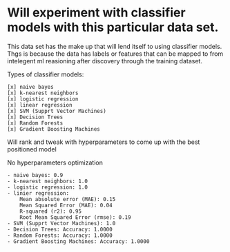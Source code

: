 # Will experiment with classifier models with this particular data set.
This data set has the make up that will lend itself to using classifier models.
Thgs is because the data has labels or features that can be mapped to from intelegent ml reasioning after discovery through the training dataset.



Types of classifier models:

```
[x] naive bayes
[x] k-nearest neighbors
[x] logistic regression
[x] linear regression
[x] SVM (Supprt Vector Machines)
[x] Decision Trees
[x] Random Forests
[x] Gradient Boosting Machines
```

Will rank and tweak with hyperparameters to come up with the best positioned model

No hyperparameters optimization
```
- naive bayes: 0.9
- k-nearest neighbors: 1.0
- logistic regression: 1.0
- linier regression:
    Mean absolute error (MAE): 0.15
    Mean Squared Error (MAE): 0.04
    R-squared (r2): 0.95
    Root Mean Squared Error (rmse): 0.19
- SVM (Supprt Vector Machines): 1.0
- Decision Trees: Accuracy: 1.0000
- Random Forests: Accuracy: 1.0000
- Gradient Boosting Machines: Accuracy: 1.0000
```

